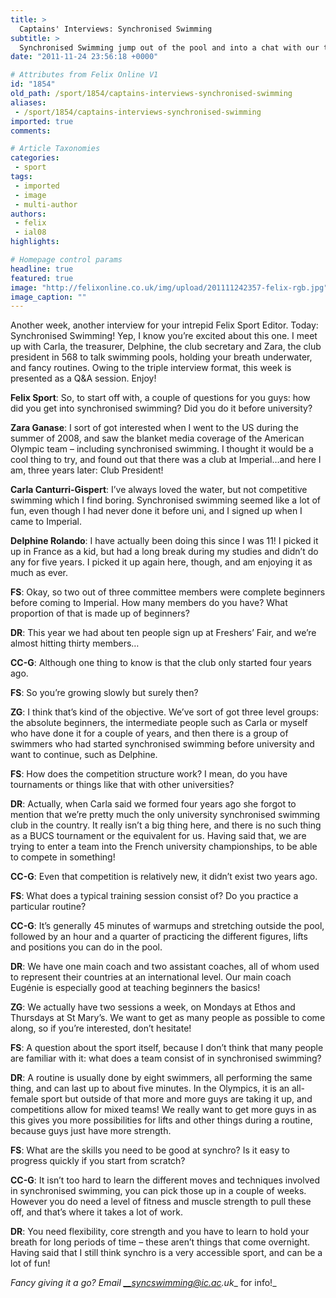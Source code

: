 ```yaml
---
title: >
  Captains' Interviews: Synchronised Swimming
subtitle: >
  Synchronised Swimming jump out of the pool and into a chat with our tireless Sport Editor
date: "2011-11-24 23:56:18 +0000"

# Attributes from Felix Online V1
id: "1854"
old_path: /sport/1854/captains-interviews-synchronised-swimming
aliases:
 - /sport/1854/captains-interviews-synchronised-swimming
imported: true
comments:

# Article Taxonomies
categories:
 - sport
tags:
 - imported
 - image
 - multi-author
authors:
 - felix
 - ial08
highlights:

# Homepage control params
headline: true
featured: true
image: "http://felixonline.co.uk/img/upload/201111242357-felix-rgb.jpg"
image_caption: ""
---
```


Another week, another interview for your intrepid Felix Sport Editor. Today: Synchronised Swimming! Yep, I know you’re excited about this one. I meet up with Carla, the treasurer, Delphine, the club secretary and Zara, the club president in 568 to talk swimming pools, holding your breath underwater, and fancy routines. Owing to the triple interview format, this week is presented as a Q&A session. Enjoy!

__Felix Sport__: So, to start off with, a couple of questions for you guys: how did you get into synchronised swimming? Did you do it before university?

__Zara Ganase__: I sort of got interested when I went to the US during the summer of 2008, and saw the blanket media coverage of the American Olympic team – including synchronised swimming. I thought it would be a cool thing to try, and found out that there was a club at Imperial…and here I am, three years later: Club President!

__Carla Canturri-Gispert__: I’ve always loved the water, but not competitive swimming which I find boring. Synchronised swimming seemed like a lot of fun, even though I had never done it before uni, and I signed up when I came to Imperial.

__Delphine Rolando__: I have actually been doing this since I was 11! I picked it up in France as a kid, but had a long break during my studies and didn’t do any for five years. I picked it up again here, though, and am enjoying it as much as ever.

__FS__: Okay, so two out of three committee members were complete beginners before coming to Imperial. How many members do you have? What proportion of that is made up of beginners?

__DR__: This year we had about ten people sign up at Freshers’ Fair, and we’re almost hitting thirty members…

__CC-G__: Although one thing to know is that the club only started four years ago.

__FS__: So you’re growing slowly but surely then?

__ZG__: I think that’s kind of the objective. We’ve sort of got three level groups: the absolute beginners, the intermediate people such as Carla or myself who have done it for a couple of years, and then there is a group of swimmers who had started synchronised swimming before university and want to continue, such as Delphine.

__FS__: How does the competition structure work? I mean, do you have tournaments or things like that with other universities?

__DR__: Actually, when Carla said we formed four years ago she forgot to mention that we’re pretty much the only university synchronised swimming club in the country. It really isn’t a big thing here, and there is no such thing as a BUCS tournament or the equivalent for us. Having said that, we are trying to enter a team into the French university championships, to be able to compete in something!

__CC-G__: Even that competition is relatively new, it didn’t exist two years ago.

__FS__: What does a typical training session consist of? Do you practice a particular routine?

__CC-G__: It’s generally 45 minutes of warmups and stretching outside the pool, followed by an hour and a quarter of practicing the different figures, lifts and positions you can do in the pool.

__DR__: We have one main coach and two assistant coaches, all of whom used to represent their countries at an international level. Our main coach Eugénie is especially good at teaching beginners the basics!

__ZG__: We actually have two sessions a week, on Mondays at Ethos and Thursdays at St Mary’s. We want to get as many people as possible to come along, so if you’re interested, don’t hesitate!

__FS__: A question about the sport itself, because I don’t think that many people are familiar with it: what does a team consist of in synchronised swimming?

__DR__: A routine is usually done by eight swimmers, all performing the same thing, and can last up to about five minutes. In the Olympics, it is an all-female sport but outside of that more and more guys are taking it up, and competitions allow for mixed teams! We really want to get more guys in as this gives you more possibilities for lifts and other things during a routine, because guys just have more strength.

__FS__: What are the skills you need to be good at synchro? Is it easy to progress quickly if you start from scratch?

__CC-G__: It isn’t too hard to learn the different moves and techniques involved in synchronised swimming, you can pick those up in a couple of weeks. However you do need a level of fitness and muscle strength to pull these off, and that’s where it takes a lot of work.

__DR__: You need flexibility, core strength and you have to learn to hold your breath for long periods of time – these aren’t things that come overnight. Having said that I still think synchro is a very accessible sport, and can be a lot of fun!

_Fancy giving it a go?
 Email __syncswimming@ic.ac.uk__ for info!_
